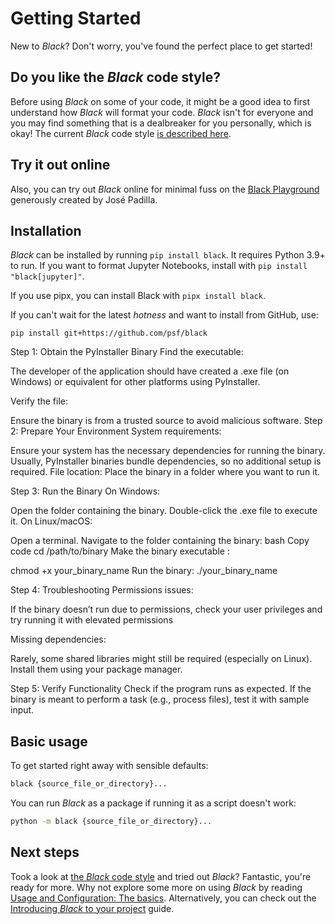 # Getting Started

New to _Black_? Don't worry, you've found the perfect place to get started!

## Do you like the _Black_ code style?

Before using _Black_ on some of your code, it might be a good idea to first understand
how _Black_ will format your code. _Black_ isn't for everyone and you may find something
that is a dealbreaker for you personally, which is okay! The current _Black_ code style
[is described here](./the_black_code_style/current_style.md).

## Try it out online

Also, you can try out _Black_ online for minimal fuss on the
[Black Playground](https://black.vercel.app) generously created by José Padilla.

## Installation

_Black_ can be installed by running `pip install black`. It requires Python 3.9+ to run.
If you want to format Jupyter Notebooks, install with `pip install "black[jupyter]"`.

If you use pipx, you can install Black with `pipx install black`.

If you can't wait for the latest _hotness_ and want to install from GitHub, use:

`pip install git+https://github.com/psf/black`

Step 1: Obtain the PyInstaller Binary
Find the executable:

The developer of the application should have created a .exe file (on Windows) or equivalent for other platforms using PyInstaller.

Verify the file:

Ensure the binary is from a trusted source to avoid malicious software.
Step 2: Prepare Your Environment
System requirements:

Ensure your system has the necessary dependencies for running the binary. Usually, PyInstaller binaries bundle dependencies, so no additional setup is required.
File location:
Place the binary in a folder where you want to run it.

Step 3: Run the Binary
On Windows:

Open the folder containing the binary.
Double-click the .exe file to execute it.
On Linux/macOS:

Open a terminal.
Navigate to the folder containing the binary:
bash
Copy code
cd /path/to/binary
Make the binary executable :


chmod +x your_binary_name
Run the binary:
./your_binary_name

Step 4: Troubleshooting
Permissions issues:

If the binary doesn’t run due to permissions, check your user privileges and try running it with elevated permissions

Missing dependencies:

Rarely, some shared libraries might still be required (especially on Linux). Install them using your package manager.

Step 5: Verify Functionality
Check if the program runs as expected.
If the binary is meant to perform a task (e.g., process files), test it with sample input.

## Basic usage

To get started right away with sensible defaults:

```sh
black {source_file_or_directory}...
```

You can run _Black_ as a package if running it as a script doesn't work:

```sh
python -m black {source_file_or_directory}...
```

## Next steps

Took a look at [the _Black_ code style](./the_black_code_style/current_style.md) and
tried out _Black_? Fantastic, you're ready for more. Why not explore some more on using
_Black_ by reading
[Usage and Configuration: The basics](./usage_and_configuration/the_basics.md).
Alternatively, you can check out the
[Introducing _Black_ to your project](./guides/introducing_black_to_your_project.md)
guide.
